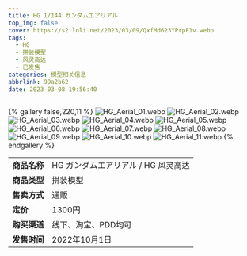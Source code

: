 ```yaml
---
title: HG 1/144 ガンダムエアリアル
top_img: false
cover: https://s2.loli.net/2023/03/09/QxfMd623YPrpF1v.webp
tags:
  - HG
  - 拼装模型
  - 风灵高达
  - 已发售
categories: 模型相关信息
abbrlink: 99a2b62
date: 2023-03-08 19:56:40
---
```


{% gallery false,220,11 %}
![HG_Aerial_01.webp](https://s2.loli.net/2023/03/09/iZ8R3nNjxDMrE4J.webp)
![HG_Aerial_02.webp](https://s2.loli.net/2023/03/09/SiIsyC8ezgTfEa7.webp)
![HG_Aerial_03.webp](https://s2.loli.net/2023/03/09/8MYw7jlkC9fnBAa.webp)
![HG_Aerial_04.webp](https://s2.loli.net/2023/03/09/BsMQySoaiZkGp12.webp)
![HG_Aerial_05.webp](https://s2.loli.net/2023/03/09/pij9Ofo2u3Fxn8G.webp)
![HG_Aerial_06.webp](https://s2.loli.net/2023/03/09/rIxMfscHzAumk1p.webp)
![HG_Aerial_07.webp](https://s2.loli.net/2023/03/09/FTPUhHNS548BWJo.webp)
![HG_Aerial_08.webp](https://s2.loli.net/2023/03/09/YWg9eiCBlM3v6Vz.webp)
![HG_Aerial_09.webp](https://s2.loli.net/2023/03/09/5coPCv7kpRx4NWX.webp)
![HG_Aerial_10.webp](https://s2.loli.net/2023/03/09/iCdT8DNa36WVsBc.webp)
![HG_Aerial_11.webp](https://s2.loli.net/2023/03/09/QxfMd623YPrpF1v.webp)
{% endgallery %}

<table>
    <tr><td><b>商品名称</td><td>HG ガンダムエアリアル / HG 风灵高达</td></tr>
    <tr><td><b>商品类型</td><td>拼装模型</td></tr>
    <tr><td><b>售卖方式</td><td>通贩</td></tr>
    <tr><td><b>定价</td><td>1300円</td></tr>
    <tr><td><b>购买渠道</td><td>线下、淘宝、PDD均可</td></tr>
    <tr><td><b>发售时间</td><td>2022年10月1日</td></tr>
</table>